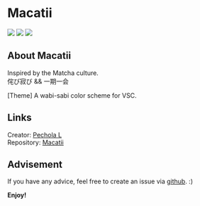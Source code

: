 # Macatii
[![](https://img.shields.io/badge/VSC-theme-blue?style=flat)](https://marketplace.visualstudio.com/items?itemName=pechola1918.macatii) 
[![](https://img.shields.io/badge/yo-code-green?style=flat)](https://github.com/microsoft/vscode-generator-code) 
[![](https://img.shields.io/badge/Pechola_L-orange?style=flat)](https://github.com/PecholaL)  

## About Macatii
Inspired by the Matcha culture.  
侘び寂び  && 一期一会  


[Theme] A wabi-sabi color scheme for VSC.  


## Links
Creator: [Pechola L](https://github.com/PecholaL)  
Repository: [Macatii](https://github.com/PecholaL/Macatii)  

## Advisement
If you have any advice, feel free to create an issue via [github](https://github.com/PecholaL/Macatii/issues). :)

**Enjoy!**
